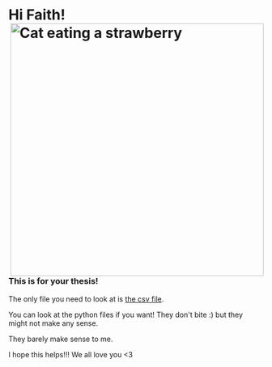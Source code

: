 # Hi Faith! <img src="assets/Cat Strawberry GIF.gif" alt="Cat eating a strawberry" align="right" width="500" height="auto">

### This is for your thesis!

The only file you need to look at is [the csv file](multi_subreddit_ukrainian_refugee_sentiment.csv).

You can look at the python files if you want! They don't bite :) but they might not make any sense.

They barely make sense to me.

I hope this helps!!! We all love you <3
